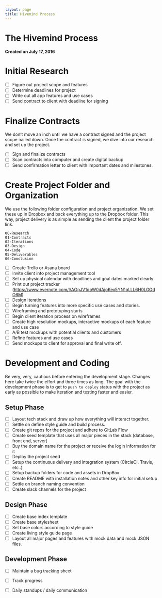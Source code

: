 ```yaml
---
layout: page
title: Hivemind Process
--- 
```


# The Hivemind Process 
#### Created on July 17, 2016

# Initial Research
- [ ] Figure out project scope and features 
- [ ] Determine deadlines for project
- [ ] Write out all app features and use cases 
- [ ] Send contract to client with deadline for signing

# Finalize Contracts
We don’t move an inch until we have a contract signed and the project scope nailed down. Once the contract is signed, we dive into our research and set up the project. 

- [ ] Sign and finalize contracts
- [ ] Scan contracts into computer and create digital backup 
- [ ] Send confirmation letter to client with important dates and milestones. 

# Create Project Folder and Organization
We use the following folder configuration and project organization. We set these up in Dropbox and back everything up to the Dropbox folder. This way, project delivery is as simple as sending the client the project folder link. 

````
00-Research
01-Contracts
02-Iterations
03-Design
04-Code
05-Deliverables
06-Conclusion
````

- [ ] Create Trello or Asana board 
- [ ] Invite client into project management tool 
- [ ] Set up physical calendar with deadlines and goal dates marked clearly 
- [ ] Print out project tracker (https://www.evernote.com/l/AOpJV1doW0dAjoKex5YN1qLLL6H0LGOdO6M)
- [ ] Design Iterations
- [ ] Begin turning features into more specific use cases and stories. 
- [ ] Wireframing and prototyping starts 
- [ ] Begin client iteration process on wireframes
- [ ] Create high resolution mockups, interactive mockups of each feature and use case
- [ ] A/B test mockups with potential clients and customers 
- [ ] Refine features and use cases 
- [ ] Send mockups to client for approval and final write off.

# Development and Coding 
Be very, very, cautious before entering the development stage. Changes here take twice the effort and three times as long. The goal with the development phase is to get to `push to deploy` status with the project as early as possible to make iteration and testing faster and easier. 

## Setup Phase
- [ ] Layout tech stack and draw up how everything will interact together. 
- [ ] Settle on define style guide and build process.
- [ ] Create git repos for the project and adhere to GitLab Flow 
- [ ] Create seed template that uses all major pieces in the stack (database, front end, server)
- [ ] Buy the domain name for the project or receive the login information for it
- [ ] Deploy the project seed
- [ ] Setup the continuous delivery and integration system (CircleCI, Travis, etc..) 
- [ ] Setup backup folders for code and assets in DropBox
- [ ] Create README with installation notes and other key info for initial setup
- [ ] Settle on branch naming convention
- [ ] Create slack channels for the project

## Design Phase
- [ ] Create base index template
- [ ] Create base stylesheet
- [ ] Set base colors according to style guide
- [ ] Create living style guide page
- [ ] Layout all major pages and features with mock data and mock JSON files.

## Development Phase
- [ ] Maintain a bug tracking sheet
- [ ] Track progress
- [ ] Daily standups / daily communication 

